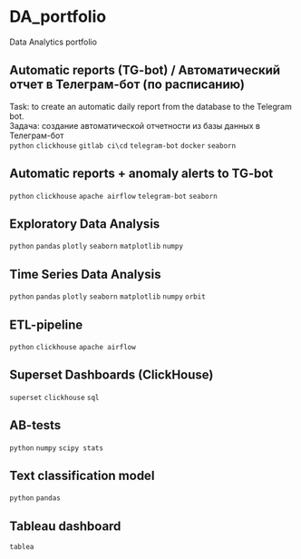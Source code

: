 # DA_portfolio
Data Analytics portfolio

## Automatic reports (TG-bot) / Автоматический отчет в Телеграм-бот (по расписанию)
Task: to create an automatic daily report from the database to the Telegram bot. <br>
Задача: создание автоматической отчетности из базы данных в Телеграм-бот <br>
`python` `clickhouse` `gitlab ci\cd` `telegram-bot` `docker` `seaborn`

## Automatic reports + anomaly alerts to TG-bot
`python` `clickhouse` `apache airflow` `telegram-bot` `seaborn`

## Exploratory Data Analysis
`python` `pandas` `plotly` `seaborn` `matplotlib` `numpy`

## Time Series Data Analysis
`python` `pandas` `plotly` `seaborn` `matplotlib` `numpy` `orbit` 

## ETL-pipeline
`python` `clickhouse` `apache airflow` 

## Superset Dashboards (ClickHouse)
`superset` `clickhouse` `sql` 

## AB-tests
`python` `numpy` `scipy stats` 

## Text classification model 
`python` `pandas` 

## Tableau dashboard 
`tablea`

